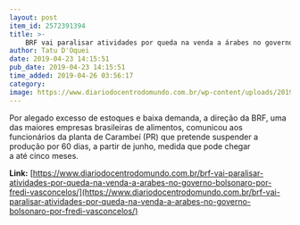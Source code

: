 ```yaml
---
layout: post
item_id: 2572391394
title: >-
    BRF vai paralisar atividades por queda na venda a árabes no governo Bolsonaro. Por Frédi Vasconcelos
author: Tatu D'Oquei
date: 2019-04-23 14:15:51
pub_date: 2019-04-23 14:15:51
time_added: 2019-04-26 03:56:17
category: 
image: https://www.diariodocentrodomundo.com.br/wp-content/uploads/2019/04/brf.jpg
---
```


Por alegado excesso de estoques e baixa demanda, a direção da BRF, uma das maiores empresas brasileiras de alimentos, comunicou aos funcionários da planta de Carambeí (PR) que pretende suspender a produção por 60 dias, a partir de junho, medida que pode chegar a até cinco meses.

**Link:** [https://www.diariodocentrodomundo.com.br/brf-vai-paralisar-atividades-por-queda-na-venda-a-arabes-no-governo-bolsonaro-por-fredi-vasconcelos/](https://www.diariodocentrodomundo.com.br/brf-vai-paralisar-atividades-por-queda-na-venda-a-arabes-no-governo-bolsonaro-por-fredi-vasconcelos/)

